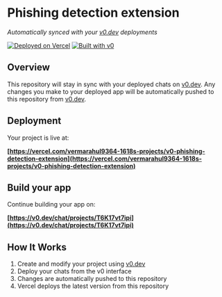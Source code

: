 # Phishing detection extension

*Automatically synced with your [v0.dev](https://v0.dev) deployments*

[![Deployed on Vercel](https://img.shields.io/badge/Deployed%20on-Vercel-black?style=for-the-badge&logo=vercel)](https://vercel.com/vermarahul9364-1618s-projects/v0-phishing-detection-extension)
[![Built with v0](https://img.shields.io/badge/Built%20with-v0.dev-black?style=for-the-badge)](https://v0.dev/chat/projects/T6K17vt7ipi)

## Overview

This repository will stay in sync with your deployed chats on [v0.dev](https://v0.dev).
Any changes you make to your deployed app will be automatically pushed to this repository from [v0.dev](https://v0.dev).

## Deployment

Your project is live at:

**[https://vercel.com/vermarahul9364-1618s-projects/v0-phishing-detection-extension](https://vercel.com/vermarahul9364-1618s-projects/v0-phishing-detection-extension)**

## Build your app

Continue building your app on:

**[https://v0.dev/chat/projects/T6K17vt7ipi](https://v0.dev/chat/projects/T6K17vt7ipi)**

## How It Works

1. Create and modify your project using [v0.dev](https://v0.dev)
2. Deploy your chats from the v0 interface
3. Changes are automatically pushed to this repository
4. Vercel deploys the latest version from this repository
